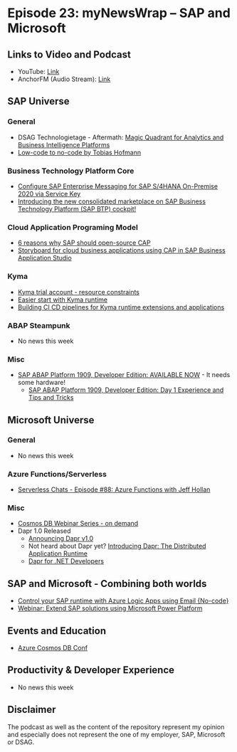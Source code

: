 # Episode 23: myNewsWrap – SAP and Microsoft

## Links to Video and Podcast

* YouTube: [Link](https://youtu.be/FNqFhr615lQ)
* AnchorFM (Audio Stream): [Link](https://anchor.fm/christian-lechner/episodes/myNewsWrap--SAP-and-Microsoft-Episode-23-eqkhbp)

## SAP Universe

### General

* DSAG Technologietage - Aftermath: [Magic Quadrant for Analytics and Business Intelligence Platforms](https://www.gartner.com/doc/reprints?id=1-24ZXJ0MU&ct=210107&st=sb)
* [Low-code to no-code by Tobias Hofmann](https://www.itsfullofstars.de/?p=6866)

### Business Technology Platform Core

* [Configure SAP Enterprise Messaging for SAP S/4HANA On-Premise 2020 via Service Key](https://blogs.sap.com/2021/02/15/configure-sap-enterprise-messaging-for-sap-s-4-hana-on-premise-2020-via-service-key/)
* [Introducing the new consolidated marketplace on SAP Business Technology Platform (SAP BTP) cockpit!](https://blogs.sap.com/2021/02/18/introducing-the-new-consolidated-marketplace-on-sap-business-technology-platform-sap-btp-cockpit/)

### Cloud Application Programing Model

* [6 reasons why SAP should open-source CAP](https://blogs.sap.com/2021/02/15/6-reasons-why-sap-should-open-source-cap/)
* [Storyboard for cloud business applications using CAP in SAP Business Application Studio](https://blogs.sap.com/2021/02/15/storyboard-for-cloud-business-applications-using-cap-in-sap-business-application-studio/)

### Kyma

* [Kyma trial account - resource constraints](https://help.sap.com/viewer/65de2977205c403bbc107264b8eccf4b/Cloud/en-US/c4fff0f58f90424f8e0af28975ac7f0f.html)
* [Easier start with Kyma runtime](https://blogs.sap.com/2021/02/16/easier-start-with-kyma-runtime/)
* [Building CI CD pipelines for Kyma runtime extensions and applications](https://blogs.sap.com/2021/02/12/building-ci-cd-pipelines-for-kyma-runtime-extensions-and-applications/)

### ABAP Steampunk

* No news this week

### Misc

* [SAP ABAP Platform 1909, Developer Edition: AVAILABLE NOW](https://blogs.sap.com/2021/02/15/sap-abap-platform-1909-developer-edition-available-soon/) - It needs some hardware!
  * [SAP ABAP Platform 1909, Developer Edition: Day 1 Experience and Tips and Tricks](https://blogs.sap.com/2021/02/16/sap-abap-platform-1909-developer-edition-day-1-experience-and-tips-and-tricks/)

## Microsoft Universe

### General

* No news this week

### Azure Functions/Serverless

* [Serverless Chats - Episode #88: Azure Functions with Jeff Hollan](https://www.serverlesschats.com/88/)

### Misc

* [Cosmos DB Webinar Series - on demand](https://twitter.com/PatrikBihammar/status/1361505366626889729?s=20)
* Dapr 1.0 Released
  * [Announcing Dapr v1.0](https://blog.dapr.io/posts/2021/02/17/announcing-dapr-v1.0/)
  * Not heard about Dapr yet? [Introducing Dapr: The Distributed Application Runtime](https://youtu.be/9o9iDAgYBA8)
  * [Dapr for .NET Developers](https://docs.microsoft.com/en-us/dotnet/architecture/dapr-for-net-developers/)

## SAP and Microsoft - Combining both worlds

* [Control your SAP runtime with Azure Logic Apps using Email {No-code}](https://blogs.sap.com/2021/02/11/control-your-sap-runtime-with-azure-logic-apps-using-email-no-code/)
* [Webinar: Extend SAP solutions using Microsoft Power Platform](https://info.microsoft.com/ww-Landing-Extend-SAP-solutions-using-Microsoft-Power-Platform.html?LCID=EN-US)

## Events and Education

* [Azure Cosmos DB Conf](https://gotcosmos.com/conf)

## Productivity & Developer Experience

* No news this week

## Disclaimer

The podcast as well as the content of the repository represent my opinion and especially does not represent the one of my employer, SAP, Microsoft or DSAG.